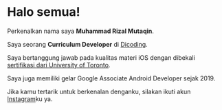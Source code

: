 # Halo semua! 

Perkenalkan nama saya **Muhammad Rizal Mutaqin**.<br>

Saya seorang **Curriculum Developer** di [Dicoding](https://www.dicoding.com/).<br>

Saya bertanggung jawab pada kualitas materi iOS dengan dibekali [sertifikasi dari University of Toronto](https://www.coursera.org/account/accomplishments/specialization/CLKJD8XBXJ3M).<br>

Saya juga memiliki gelar Google Associate Android Developer sejak 2019.<br>

Jika kamu tertarik untuk berkenalan denganku, silakan ikuti akun [Instagram](https://www.instagram.com/mutaqin_148?igsh=MTA0MnBpOGFydm1sbA==)ku ya.
